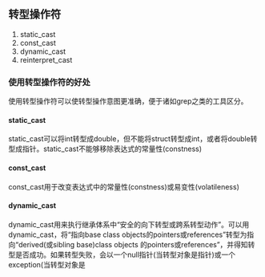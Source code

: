 ## 转型操作符
1. static_cast
2. const_cast
3. dynamic_cast
4. reinterpret_cast

### 使用转型操作符的好处
使用转型操作符可以使转型操作意图更准确，便于诸如grep之类的工具区分。

#### static_cast
static_cast可以将int转型成double，但不能将struct转型成int，或者将double转型成指针。static_cast不能够移除表达式的常量性(constness)

#### const_cast
const_cast用于改变表达式中的常量性(constness)或易变性(volatileness)

#### dynamic_cast
dynamic_cast用来执行继承体系中“安全的向下转型或跨系转型动作”。可以用dynamic_cast，将“指向base class objects的pointers或references”转型为指向“derived(或sibling base)class objects
的pointers或references”，并得知转型是否成功。如果转型失败，会以一个null指针(当转型对象是指针)或一个exception(当转型对象是